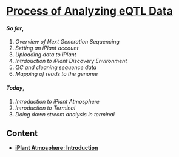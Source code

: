 # [Process of Analyzing  eQTL Data](https://github.com/wijerasa/HCS7806_09_18_2015.git)

#### *So far*,

1. *Overview of Next Generation Sequencing*
2. *Setting an iPlant account*
3. *Uploading data to iPlant*
4. *Intrdouction to iPlant Discovery Environment*
5. *QC and cleaning sequence data*
6. *Mapping of reads to the genome* 

#### *Today*,

1. *Introduction to iPlant Atmosphere*
2. *Introduction to Terminal*
3. *Doing down stream analysis in terminal*

Content
-------
* [**iPlant Atmosphere: Introduction**](http://)

